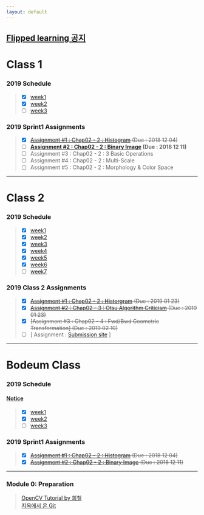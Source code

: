 ```yaml
---
layout: default
---
```



## [Flipped learning 공지](./docs/admin.html)



# Class 1
### 2019 Schedule
>- [x] [week1](./docs/sprint1/week1.html)
>- [x] [week2](./docs/sprint1/week2.html)
>- [ ] [week3](./docs/sprint1/week3.html)

### 2019 Sprint1 Assignments  
>- [x] ~~[Assignment #1 : Chap02 - 2 : Histogram](./docs/assignments/assignment1.html) (Due : 2018 12 04)~~
>- [ ] **[Assignment #2 : Chap02 - 2 : Binary Image](./docs/assignments/assignment2.html) (Due : 2018 12 11)**
>- [ ] Assignment #3 : Chap02 - 2 : 3 Basic Operations
>- [ ] Assignment #4 : Chap02 - 2 : Multi-Scale
>- [ ] Assignment #5 : Chap02 - 2 : Morphology & Color Space

---

# Class 2
### 2019 Schedule
>- [x] [week1](./docs/class2/week1.html)
>- [x] [week2](./docs/class2/week2.html)
>- [x] [week3](./docs/class2/week3.html)
>- [x] [week4](./docs/class2/week4.html)  
>- [x] [week5](./docs/class2/week5.html)  
>- [x] [week6](./docs/class2/week6.html)
>- [ ] [week7](./docs/class2/week7.html)

### 2019 Class 2 Assignments  
>- [x] ~~[Assignment #1 : Chap02 - 2 : Historgram](./docs/class2_assignments/assignment1.html) (Due : 2019 01 23)~~
>- [x] ~~[Assignment #2 : Chap02 - 3 : Otsu Algorithm Criticism](./docs/class2_assignments/assignment2.html) (Due : 2019 01 23)~~  
>- [x] ~~[Assignment #3 : Chap02 - 4 : Fwd/Bwd Geometric Transformation] (Due : 2019 02 10)~~  <!-- (./docs/class2_assignments/assignment2.html) -->  
>- [ ] [ Assignment : [Submission site](https://visual.kangwon.ac.kr/assignment/login) ]  

---
# Bodeum Class
### 2019 Schedule
#### [Notice](./docs/Bodeum/notice.html)
>- [x] [week1](./docs/Bodeum/week1.html)
>- [x] [week2](./docs/Bodeum/week2.html)
>- [ ] [week3](./docs/Bodeum/week3.html)



### 2019 Sprint1 Assignments 
>- [x] ~~[Assignment #1 : Chap02 - 2 : Histogram](./docs/assignments/assignment1.html) (Due : 2018 12 04)~~
>- [x] ~~[Assignment #2 : Chap02 - 2 : Binary Image](./docs/assignments/assignment2.html) (Due : 2018 12 11)~~


---


### Module 0: Preparation
>[OpenCV Tutorial by 희철](https://docs.google.com/presentation/d/1Uv1geoOMUp7PI4ReuiN8SLE4I6BZglN1viCBqW3DB8Y/edit)  
>[지옥에서 온 Git](https://opentutorials.org/course/2708)  